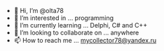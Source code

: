 - 👋 Hi, I’m @olta78
- 👀 I’m interested in ... programming
- 🌱 I’m currently learning ... Delphi, C# and C++
- 💞️ I’m looking to collaborate on ... anywhere
- 📫 How to reach me ... mycollector78@yandex.ru

<!---
olta78/olta78 is a ✨ special ✨ repository because its `README.md` (this file) appears on your GitHub profile.
You can click the Preview link to take a look at your changes.
--->
